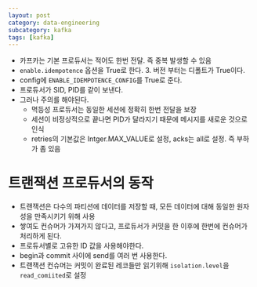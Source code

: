 ```yaml
---
layout: post
category: data-engineering
subcategory: kafka
tags: [kafka]
---
```


- 카프카는 기본 프로듀서는 적어도 한번 전달. 즉 중복 발생할 수 있음
- `enable.idempotence` 옵션을 True로 한다. 3. 버전 부터는 디폴트가 True이다.
- config에 `ENABLE_IDEMPOTENCE_CONFIG`를 True로 준다.
- 프로듀서가 SID, PID를 같이 보낸다.
- 그러나 주의를 해야된다.
    - 멱등성 프로듀서는 동일한 세션에 정확히 한번 전달을 보장
    - 세션이 비정상적으로 끝나면 PID가 달라지기 때문에 메시지를 새로운 것으로 인식
    - retries의 기본값은 Intger.MAX_VALUE로 설정, acks는 all로 설정. 즉 부하가 좀 있음

# 트랜잭션 프로듀서의 동작
- 트랜잭션은 다수의 파티션에 데이터를 저장할 때, 모든 데이터에 대해 동일한 원자성을 만족시키기 위해 사용
- 쌓여도 컨슈머가 가져가지 않다고, 프로듀서가 커밋을 한 이후에 한번에 컨슈머가 처리하게 된다.
- 프로듀서별로 고유한 ID 값을 사용해야한다.
- begin과 commit 사이에 send를 여러 번 사용한다.
- 트랜잭션 컨슈머는 커밋이 완료된 레코들만 읽기위해 `isolation.level`을 `read_comiited`로 설정
